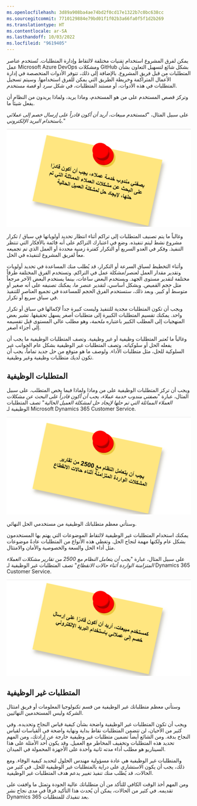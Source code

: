 ```yaml
---
ms.openlocfilehash: 3d89a908ba4ae74bd2f0cd17e1322b7c0bc638cc
ms.sourcegitcommit: 7710129884e79bd01f1f02b3a66fa0f5f1d2b269
ms.translationtype: HT
ms.contentlocale: ar-SA
ms.lasthandoff: 10/03/2022
ms.locfileid: "9619405"
---
```

يمكن لفرق المشروع استخدام تقنيات مختلفة لالتقاط وإدارة المتطلبات. تُستخدم عناصر عمل Microsoft Azure ‏DevOps ومشكلات GitHub بشكل شائع لتسهيل التعاون بشأن المتطلبات من قبل فريق المشروع. بالإضافة إلى ذلك، تتوفر الأدوات المتخصصة في إدارة الأعمال المتراكمة وخريطة الطريق التي يمكن للفرق استخدامها. وسيتم تسجيل المتطلبات في هذه الأدوات، أو مستند المتطلبات، في شكل *سرد* أو *قصة مستخدم*.

وتركز قصص المستخدم على من هو المستخدم، وماذا يريد، ولماذا يريدون من النظام أن يفعل شيئاً ما.

على سبيل المثال، "*كمستخدم مبيعات، أريد أن أكون قادراً على إرسال خصم إلى عملائي باستخدام البريد الإلكتروني*."

![لاحظ مع النص "بصفتي مستخدم مبيعات، أريد أن أتمكن من إرسال خصم إلى عملائي باستخدام البريد الإلكتروني".](../media/discount.png)

وغالباً ما يتم تصنيف المتطلبات إلى تراكم أثناء انتظار تحديد أولوياتها في سباق / تكرار مشروع نشط ليتم تنفيذه. وضع في اعتبارك التراكم على أنه قائمة بالأفكار التي تنتظر التنفيذ. وفكر في العدو السريع أو التكرار كفترة زمنية محددة أو العمل الذي تم تجميعه معاً لفريق المشروع لتنفيذه في الحل.

وأثناء التخطيط لسباق السرعة أو التكرار، قد يُطلب منك المساعدة في تحديد أولويات وتقدير مقدار العمل لعنصر/مشكلة عمل في التراكم. وتستخدم الفرق المختلفة طرقاً مختلفة لتقدير مستوى الجهد. ويستخدم البعض ساعات، بينما يستخدم البعض الآخر مرجعاً مثل حجم القميص. وبشكل أساسي، لتقدير عنصر ما، يمكنك تصنيفه على أنه صغير أو متوسط أو كبير. وبعد ذلك، ستستخدم الفرق الحجم للمساعدة في تجميع العناصر للتنفيذ في سباق سريع أو تكرار.

ويجب أن تكون المتطلبات مجدية للتنفيذ وليست كبيرة جداً لإكمالها في سباق أو تكرار واحد. يمكنك تقسيم المتطلبات الكبيرة إلى متطلبات أصغر يسهل تحقيقها. تشير بعض المنهجيات إلى المطلب الكبير باعتباره *ملحمة*، وهو مطلب عالي المستوى قبل تقسيمه إلى أجزاء أصغر.

وغالباً ما تُعتبر المتطلبات وظيفية أو غير وظيفية. وتصف المتطلبات الوظيفية ما يجب أن يفعله الحل أو سلوكياته. وتصف المتطلبات غير الوظيفية بشكل عام الجوانب غير السلوكية للحل، مثل متطلبات الأداء. ولوصف ما هو متوقع من حل جديد تماماً، يجب أن تكون لديك متطلبات وظيفية وغير وظيفية.

## <a name="functional-requirements"></a>المتطلبات الوظيفية

ويجب أن تركز المتطلبات الوظيفية على من وماذا ولماذا فيما يخص المتطلب. على سبيل المثال، عبارة "*بصفتي مندوب خدمة عملاء، يجب أن أكون قادراً على البحث عن مشكلات العملاء المماثلة التي تم حلها لإيجاد حل لمشكلة العميل الحالية*" تصف المتطلبات الوظيفية لـ Microsoft Dynamics 365 Customer Service.


![لاحظ مع النص "بصفتي مندوب خدمة عملاء، يجب أن أكون قادراً على البحث عن مشكلات العملاء المماثلة التي تم حلها لإيجاد حل لمشكلة العميل الحالية".](../media/similar-customer-problems.png)

وستأتي معظم متطلباتك الوظيفية من مستخدمي الحل النهائي.

يمكنك استخدام المتطلبات غير الوظيفية لالتقاط الموضوعات التي يهتم بها المستخدمون بشكل عام ولكنها مهمة لنجاح الحل. وتغطي هذه الأنواع من المتطلبات عادةً موضوعات مثل أداء الحل والسعة والخصوصية والأمان والامتثال.

على سبيل المثال، عبارة "*يجب أن يتعامل النظام مع 2500 من تقارير مشكلات العملاء المتزامنة الواردة أثناء حالات الانقطاع*" تصف المتطلبات غير الوظيفية لـ Dynamics 365 Customer Service.

![ملاحظة بالنص "يجب أن يتعامل النظام مع 2500 من تقارير مشكلات العملاء المتزامنة الواردة أثناء حالات الانقطاع".](../media/concurrent-inbound-reports.png)

## <a name="non-functional-requirements"></a>المتطلبات غير الوظيفية

وستأتي معظم متطلباتك غير الوظيفية من قسم تكنولوجيا المعلومات أو فريق امتثال الشركة وليس المستخدمين النهائيين.

ويجب أن تكون المتطلبات غير الوظيفية واضحة بشأن كيفية قياس النجاح وتحديده. وفي كثير من الأحيان، لن تتضمن المتطلبات نقاط بداية ونهاية واضحة في القياسات لقياس النجاح بدقة. ومن الشائع أيضاً تضمين متطلبات غير وظيفية خارجة عن إرادتك، ومن المهم تحديد هذه المتطلبات وتخفيف المخاطر مع العميل. وقد يكون أحد الأمثلة على هذا السيناريو هو مطلب أداء مدته ثانية واحدة على الأجهزة المحمولة في الميدان.

والمتطلبات غير الوظيفية هي عادة مسؤولية مهندس الحلول لتحديد كيفية الوفاء. ومع ذلك، يجب أن يكون الاستشاري على دراية بالمتطلبات غير الوظيفية للحل. في كثير من الحالات، قد يُطلب منك تنفيذ تغيير يدعم هدف المتطلبات غير الوظيفية.

ومن المهم أخذ الوقت الكافي للتأكد من أن متطلباتك عالية الجودة وتمثل ما وافقت على تقديمه. في كثير من الحالات، يمكن أن يُحدث هذا التأكيد فرقاً في مدى نجاح نشر Dynamics 365 بعد تنفيذك للمتطلبات.
